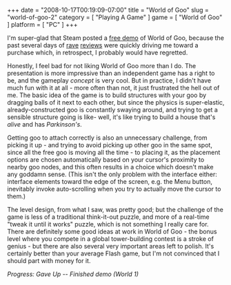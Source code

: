 +++
date = "2008-10-17T00:19:09-07:00"
title = "World of Goo"
slug = "world-of-goo-2"
category = [ "Playing A Game" ]
game = [ "World of Goo" ]
platform = [ "PC" ]
+++

I'm super-glad that Steam posted a <a href="http://store.steampowered.com/app/22010/">free demo</a> of World of Goo, because the past several days of <a href="http://www.metacritic.com/games/platforms/pc/worldofgoo">rave</a> <a href="http://www.metacritic.com/games/platforms/wii/worldofgoo">reviews</a> were quickly driving me toward a purchase which, in retrospect, I probably would have regretted.

Honestly, I feel bad for not liking World of Goo more than I do.  The presentation is more impressive than an independent game has a right to be, and the gameplay <i>concept</i> is very cool.  But in practice, I didn't have much fun with it at all - more often than not, it just frustrated the hell out of me.  The basic idea of the game is to build structures with your goo by dragging balls of it next to each other, but since the physics is super-elastic, already-constructed goo is constantly swaying around, and trying to get a sensible structure going is like- well, it's like trying to build a house that's <i>alive</i> and has <i>Parkinson's</i>.

Getting goo to attach correctly is also an unnecessary challenge, from picking it up - and trying to avoid picking up other goo in the same spot, since all the free goo is moving all the time - to placing it, as the placement options are chosen automatically based on your cursor's proximity to nearby goo nodes, and this often results in a choice which doesn't make any goddamn sense.  (This isn't the only problem with the interface either: interface elements toward the edge of the screen, e.g. the Menu button, inevitably invoke auto-scrolling when you try to actually move the cursor to them.)

The level design, from what I saw, was pretty good; but the challenge of the game is less of a traditional think-it-out puzzle, and more of a real-time "tweak it until it works" puzzle, which is not something I really care for.  There are definitely some good ideas at work in World of Goo - the bonus level where you compete in a global tower-building contest is a stroke of genius - but there are also several very important areas left to polish.  It's certainly better than your average Flash game, but I'm not convinced that I should part with money for it.

<i>Progress: Gave Up -- Finished demo (World 1)</i>